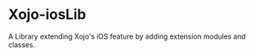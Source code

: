 Xojo-iosLib
===========

A Library extending Xojo's iOS feature by adding extension modules and classes.
